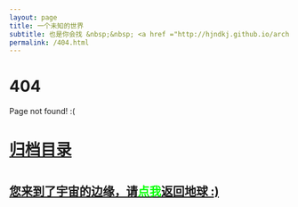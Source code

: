 ```yaml
---
layout: page
title: 一个未知的世界
subtitle: 也是你会找 &nbsp;&nbsp; <a href ="http://hjndkj.github.io/arch.html">架构</a>&nbsp;&nbsp; <a href ="http://hjndkj.github.io/life.html">生活故事</a>&nbsp;&nbsp; <a href ="http://hjndkj.github.io/jvm.html">JVM</a>&nbsp;&nbsp; <a href ="http://hjndkj.github.io/spring-boot.html">Spring Boot</a>&nbsp;&nbsp; <a href ="http://hjndkj.github.io/spring-cloud.html">Spring Cloud</a>
permalink: /404.html
---
```


# 404

Page not found! :(

<h1><a href ="#">归档目录</a><h1>

<h2><a href="#">您来到了宇宙的边缘，请<span style="color:#00FF00">点我</span>返回地球 :)</a></h2>
